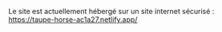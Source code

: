 Le site est actuellement hébergé sur un site internet sécurisé : https://taupe-horse-ac1a27.netlify.app/